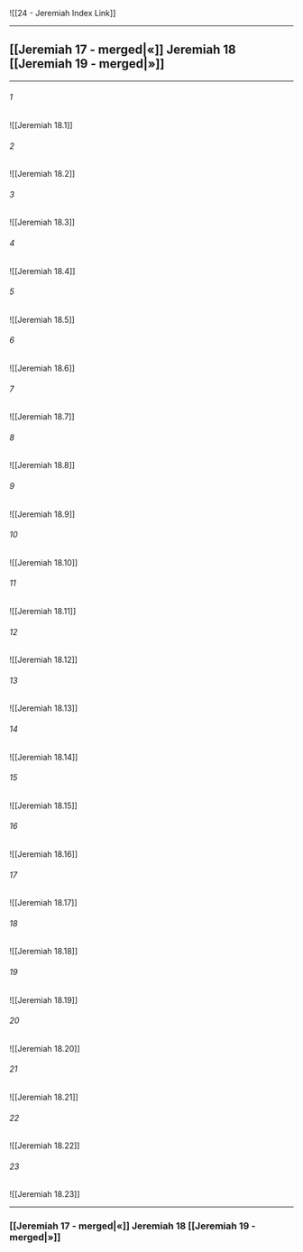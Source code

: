 ![[24 - Jeremiah Index Link]]

---
##  [[Jeremiah 17 - merged|«]] Jeremiah 18 [[Jeremiah 19 - merged|»]]

---

###### 1
![[Jeremiah 18.1]] 

###### 2
![[Jeremiah 18.2]] 

###### 3
![[Jeremiah 18.3]] 

###### 4
![[Jeremiah 18.4]]

###### 5 
![[Jeremiah 18.5]] 

###### 6
![[Jeremiah 18.6]] 

###### 7
![[Jeremiah 18.7]] 

###### 8
![[Jeremiah 18.8]] 

###### 9
![[Jeremiah 18.9]] 

###### 10
![[Jeremiah 18.10]] 

###### 11
![[Jeremiah 18.11]] 

###### 12
![[Jeremiah 18.12]]

###### 13
![[Jeremiah 18.13]] 

###### 14
![[Jeremiah 18.14]] 

###### 15
![[Jeremiah 18.15]]

###### 16
![[Jeremiah 18.16]] 

###### 17
![[Jeremiah 18.17]]

###### 18
![[Jeremiah 18.18]] 

###### 19
![[Jeremiah 18.19]] 

###### 20
![[Jeremiah 18.20]]

###### 21
![[Jeremiah 18.21]] 

###### 22
![[Jeremiah 18.22]] 

###### 23
![[Jeremiah 18.23]]


---
###  [[Jeremiah 17 - merged|«]] Jeremiah 18 [[Jeremiah 19 - merged|»]]